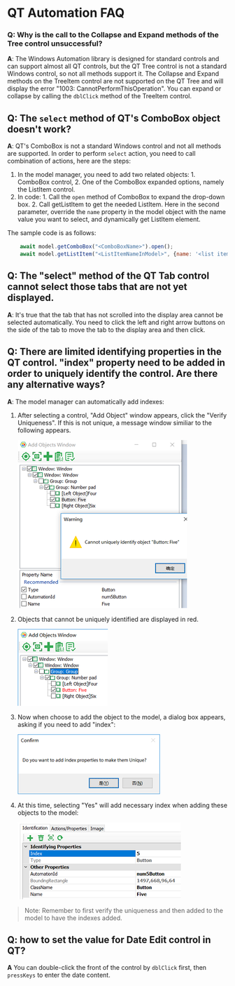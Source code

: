 # QT Automation FAQ

### Q: Why is the call to the Collapse and Expand methods of the Tree control unsuccessful? <a id="tree_expand"></a>

**A**: The Windows Automation library is designed for standard controls and can support almost all QT controls, but the QT Tree control is not a standard Windows control, so not all methods support it. The Collapse and Expand methods on the TreeItem control are not supported on the QT Tree and will display the error "1003: CannotPerformThisOperation". You can expand or collapse by calling the `dblClick` method of the TreeItem control.

## Q: The `select` method of QT's ComboBox object doesn't work? <a id="combobox_select"></a>

**A**: QT's ComboBox is not a standard Windows control and not all methods are supported. In order to perform `select` action, you need to call combination of actions, here are the steps:

1. In the model manager, you need to add two related objects: 1. ComboBox control, 2. One of the ComboBox expanded options, namely the ListItem control.
2. In code: 1. Call the `open` method of ComboBox to expand the drop-down box. 2. Call getListItem to get the needed ListItem. Here in the second parameter, override the `name` property in the model object with the name value you want to select, and dynamically get ListItem element.

The sample code is as follows:

```javascript
    await model.getComboBox("<ComboBoxName>").open();
    await model.getListItem("<ListItemNameInModel>", {name: '<list item name>'}).click();
```

## Q: The "select" method of the QT Tab control cannot select those tabs that are not yet displayed. <a id="tab_select"></a>

**A**: It's true that the tab that has not scrolled into the display area cannot be selected automatically. You need to click the left and right arrow buttons on the side of the tab to move the tab to the display area and then click.

## Q: There are limited identifying properties in the QT control. "index" property need to be added in order to uniquely identify the control. Are there any alternative ways? <a id="add_unique_index"></a>

**A**: The model manager can automatically add indexes:

1. After selecting a control, "Add Object" window appears, click the "Verify Uniqueness". If this is not unique, a message window similiar to the following appears.

   ![](../.gitbook/assets/cannot_unique.png)

2. Objects that cannot be uniquely identified are displayed in red.

   ![](../.gitbook/assets/none_unique_red.png)

3. Now when choose to add the object to the model, a dialog box appears, asking if you need to add "index":

   ![](../.gitbook/assets/confirm_add_index.png)

4. At this time, selecting "Yes" will add necessary index when adding these objects to the model:

   ![](../.gitbook/assets/index_added.png)

> Note: Remember to first verify the uniqueness and then added to the model to have the indexes added.

## Q: how to set the value for Date Edit control in QT? <a id="date_edit"></a>

**A** You can double-click the front of the control by `dblClick` first, then `pressKeys` to enter the date content.

